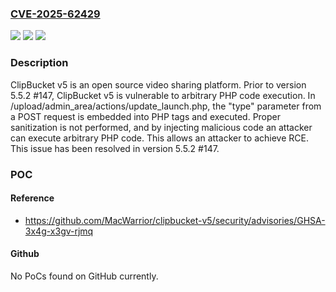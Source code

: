 ### [CVE-2025-62429](https://cve.mitre.org/cgi-bin/cvename.cgi?name=CVE-2025-62429)
![](https://img.shields.io/static/v1?label=Product&message=clipbucket-v5&color=blue)
![](https://img.shields.io/static/v1?label=Version&message=%3C%205.5.2%20%23147%20&color=brightgreen)
![](https://img.shields.io/static/v1?label=Vulnerability&message=CWE-94%3A%20Improper%20Control%20of%20Generation%20of%20Code%20('Code%20Injection')&color=brightgreen)

### Description

ClipBucket v5 is an open source video sharing platform. Prior to version 5.5.2 #147, ClipBucket v5 is vulnerable to arbitrary PHP code execution. In /upload/admin_area/actions/update_launch.php, the "type" parameter from a POST request is embedded into PHP tags and executed. Proper sanitization is not performed, and by injecting malicious code an attacker can execute arbitrary PHP code. This allows an attacker to achieve RCE. This issue has been resolved in version 5.5.2 #147.

### POC

#### Reference
- https://github.com/MacWarrior/clipbucket-v5/security/advisories/GHSA-3x4g-x3gv-rjmq

#### Github
No PoCs found on GitHub currently.

